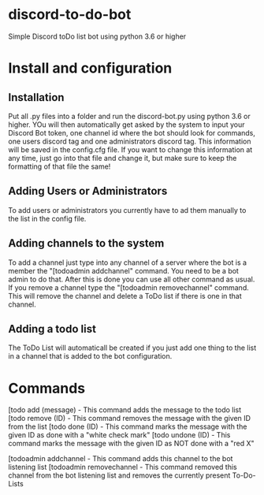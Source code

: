 # discord-to-do-bot
Simple Discord toDo list bot using python 3.6 or higher

# Install and configuration
## Installation
Put all .py files into a folder and run the discord-bot.py using python 3.6 or higher. YOu will then automatically get asked by the system to input your Discord Bot token, one channel id where the bot should look for commands, one users discord tag and one administrators discord tag. This information will be saved in the config.cfg file. If you want to change this information at any time, just go into that file and change it, but make sure to keep the formatting of that file the same!

## Adding Users or Administrators
To add users or administrators you currently have to ad them manually to the list in the config file.

## Adding channels to the system
To add a channel just type into any channel of a server where the bot is a member the "\[todoadmin addchannel" command. You need to be a bot admin to do that. After this is done you can use all other command as usual. If you remove a channel type the "\[todoadmin removechannel" command. This will remove the channel and delete a ToDo list if there is one in that channel.

## Adding a todo list
The ToDo List will automaticall be created if you just add one thing to the list in a channel that is added to the bot configuration.

# Commands

\[todo add (message)      - This command adds the message to the todo list
\[todo remove (ID)        - This command removes the message with the given ID from the list
\[todo done (ID)          - This command marks the message with the given ID as done with a "white check mark"
\[todo undone (ID)        - This command marks the message with the given ID as NOT done with a "red X"

\[todoadmin addchannel    - This command adds this channel to the bot listening list
\[todoadmin removechannel - This command removed this channel from the bot listening list and removes the currently present To-Do-Lists
